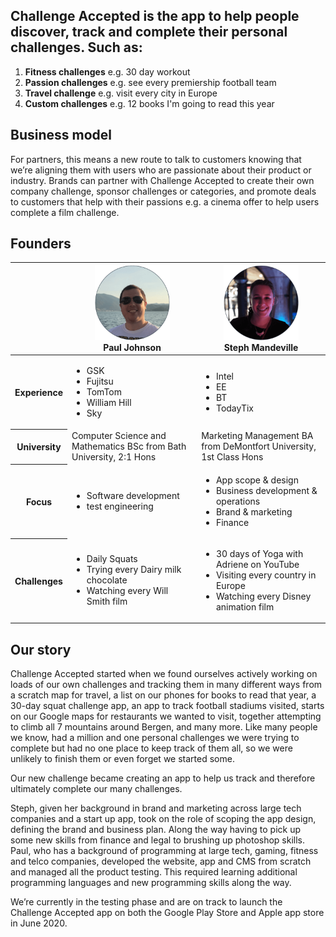 ## Challenge Accepted is the app to help people discover, track and complete their personal challenges. Such as:
1. **Fitness challenges** e.g. 30 day workout
2. **Passion challenges** e.g. see every premiership football team
3. **Travel challenge** e.g. visit every city in Europe
4. **Custom challenges** e.g. 12 books I'm going to read this year
    

## Business model

For partners, this means a new route to talk to customers knowing that we’re aligning them with users who are passionate about their product or industry. Brands can partner with Challenge Accepted to create their own company challenge, sponsor challenges or categories, and promote deals to customers that help with their passions e.g. a cinema offer to help users complete a film challenge.

## Founders

<table>
  <thead>
    <tr>
      <th>&nbsp;</th>
      <th>
        <img src="/AboutUs/Paul.png" alt="" width="120" /><br />
        Paul Johnson
      </th>
      <th>
        <img src="/AboutUs/Steph.png" alt="" width="120" /><br />
        Steph Mandeville
      </th>
    </tr>
  </thead>
  <tbody>
    <tr>
      <th>Experience</th>
      <td>
        <ul>
          <li>GSK</li>
          <li>Fujitsu</li>
          <li>TomTom</li>
          <li>William Hill</li>
          <li>Sky</li>
        </ul>
      </td>
      <td>
        <ul>
          <li>Intel</li>
          <li>EE</li>
          <li>BT</li>
          <li>TodayTix</li>
        </ul>
      </td>
    </tr>
    <tr>
      <th>University</th>
      <td>Computer Science and Mathematics BSc from Bath University, 2:1 Hons</td>
      <td>Marketing Management BA from DeMontfort University, 1st Class Hons</td>
    </tr>
    <tr>
      <th>Focus</th>
      <td>
        <ul>
          <li>Software development</li>
          <li>test engineering</li>
        </ul>
      </td>
      <td>
        <ul>
          <li>App scope & design</li>
          <li>Business development & operations</li>
          <li>Brand & marketing</li>
          <li>Finance</li>
        </ul>
      </td>
    </tr>
    <tr>
      <th>Challenges</th>
      <td>
        <ul>
          <li>Daily Squats</li>
          <li>Trying every Dairy milk chocolate</li>
          <li>Watching every Will Smith film</li>
        </ul>
      </td>
      <td>
        <ul>
          <li>30 days of Yoga with Adriene on YouTube</li>
          <li>Visiting every country in Europe</li>
          <li>Watching every Disney animation film</li>
        </ul>
      </td>
    </tr>
  </tbody>
</table>    

## Our story

Challenge Accepted started when we found ourselves actively working on loads of our own challenges and tracking them in many different ways from a scratch map for travel, a list on our phones for books to read that year, a 30-day squat challenge app, an app to track football stadiums visited, starts on our Google maps for restaurants we wanted to visit, together attempting to climb all 7 mountains around Bergen, and many more. Like many people we know, had a million and one personal challenges we were trying to complete but had no one place to keep track of them all, so we were unlikely to finish them or even forget we started some.

Our new challenge became creating an app to help us track and therefore ultimately complete our many challenges.

Steph, given her background in brand and marketing across large tech companies and a start up app, took on the role of scoping the app design, defining the brand and business plan. Along the way having to pick up some new skills from finance and legal to brushing up photoshop skills. Paul, who has a background of programming at large tech, gaming, fitness and telco companies, developed the website, app and CMS from scratch and managed all the product testing. This required learning additional programming languages and new programming skills along the way.

We’re currently in the testing phase and are on track to launch the Challenge Accepted app on both the Google Play Store and Apple app store in June 2020.